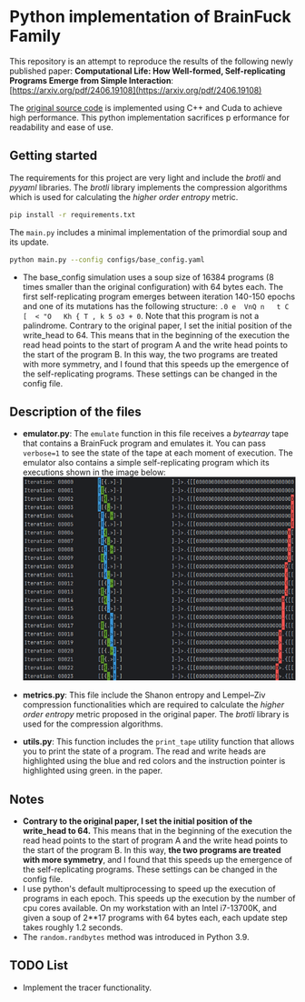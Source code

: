 # Python implementation of BrainFuck Family

This repository is an attempt to reproduce the results of the following newly published paper:
**Computational Life: How Well-formed,
Self-replicating Programs Emerge from Simple
Interaction**: [https://arxiv.org/pdf/2406.19108](https://arxiv.org/pdf/2406.19108)

The [original source code](https://github.com/paradigms-of-intelligence/cubff) is implemented using C++ and Cuda to
achieve high performance.
This python implementation sacrifices p erformance for readability and ease of use.

## Getting started

The requirements for this project are very light and include the _brotli_ and _pyyaml_ libraries.
The _brotli_ library implements the compression algorithms which is used for calculating the _higher order entropy_
metric.

```bash
pip install -r requirements.txt
```

The `main.py` includes a minimal implementation of the primordial soup and its update.

```bash
python main.py --config configs/base_config.yaml
```

* The base_config simulation uses a soup size of 16384 programs (8 times smaller than the original configuration) with
  64 bytes each. The first self-replicating program
  emerges between iteration 140-150 epochs and one of its mutations has the following
  structure: `.0 e  VnQ n   t C         [  < "O   Kh { T , k 5 o3 + 0`. Note that this program is not a palindrome.
  Contrary to the original paper, I set the initial position of the write_head to 64. This means that in the beginning
  of the execution the read head points to the start of program A and the write head points to the start of the program
  B. In this way, the two programs are treated with more symmetry, and I found that this speeds up the emergence of the
  self-replicating programs. These settings can be changed in the config file.

## Description of the files

* **emulator.py**: The `emulate` function in this file receives a _bytearray_ tape that contains a BrainFuck program and
  emulates it. You can pass `verbose=1` to see the state of the tape at each moment of
  execution. The emulator also contains a simple self-replicating program which its executions shown in the image
  below: ![State of the tape](data/tape_state.png)

* **metrics.py**: This file include the Shanon entropy and Lempel–Ziv compression functionalities which are required to
  calculate the _higher order entropy_ metric proposed in the original paper. The _brotli_ library is used for the
  compression algorithms.
* **utils.py**: This function includes the `print_tape` utility function that allows you to print the state of a
  program. The read and write heads are highlighted using the blue and red colors and the instruction pointer is
  highlighted using green.
  in the paper.

## Notes

* **Contrary to the original paper, I set the initial position of the write_head to 64.** This means that in the
  beginning
  of the execution the read head points to the start of program A and the write head points to the start of the program
  B. In this way, **the two programs are treated with more symmetry**, and I found that this speeds up the emergence of
  the
  self-replicating programs. These settings can be changed in the config file.
* I use python's default multiprocessing to speed up the execution of programs in each epoch. This speeds up the
  execution by the number of cpu cores available. On my workstation with an Intel i7-13700K, and given a soup of 2**17
  programs with 64 bytes each, each update step takes roughly 1.2 seconds.
* The `random.randbytes` method was introduced in Python 3.9.

## TODO List

* Implement the tracer functionality. 
